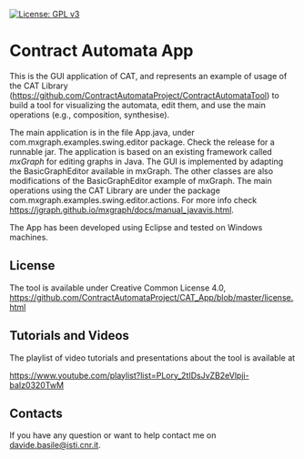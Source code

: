 [![License: GPL v3](https://img.shields.io/badge/License-GPLv3-blue.svg)](https://www.gnu.org/licenses/gpl-3.0)


<h1>Contract Automata App</h1>

This is the GUI application of CAT, and represents an example of usage of the CAT Library
 (https://github.com/ContractAutomataProject/ContractAutomataTool) to build a tool for visualizing 
  the automata, edit them, and use the main operations (e.g., composition, synthesise).

The main application is in the file App.java, under com.mxgraph.examples.swing.editor package. 
Check the release for a runnable jar.
The application is based on an existing framework called *mxGraph* for
editing graphs in Java. 
The GUI is implemented by adapting the BasicGraphEditor available 
in mxGraph.
The other classes are also modifications of the BasicGraphEditor example 
of mxGraph. 
The main operations using the CAT Library are under the package 
com.mxgraph.examples.swing.editor.actions.
For more info check https://jgraph.github.io/mxgraph/docs/manual_javavis.html.

The App has been developed using Eclipse and tested on Windows machines. 

<h2>License</h2>

The tool is available under Creative Common License 4.0,
https://github.com/ContractAutomataProject/CAT_App/blob/master/license.html


<h2>Tutorials and Videos</h2>

The playlist of video tutorials and presentations about the tool is available at

https://www.youtube.com/playlist?list=PLory_2tIDsJvZB2eVlpji-baIz0320TwM

<!--The first video tutorial (https://youtu.be/LAzCEQtYOhU) shows the usage of the tool for composing automata and compute orchestrations of product lines, using the examples published in JSCP2020.
The directory demoJSCP contains an executable jar and the models used in this tutorial.
The second video tutorial (https://youtu.be/W0BHlgQEhIk) shows the computation of orchestrations and choreographies for the examples published in LMCS2020.
The directory demoLMCS2020 contains an executable jar and the models used in this tutorial.
The third video tutorial (https://youtu.be/QJjT7f7vlZ4) shows the recent refactoring and improvements of the tool published in Coordination2021.-->

<h2>Contacts</h2>

If you have any question or want to help contact me on davide.basile@isti.cnr.it.
